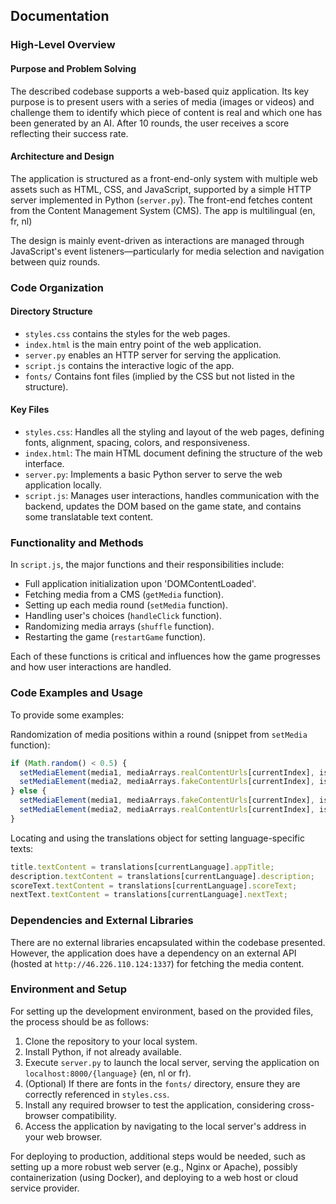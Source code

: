 ## Documentation
### High-Level Overview

#### Purpose and Problem Solving
The described codebase supports a web-based quiz application. Its key purpose is to present users with a series of media (images or videos) and challenge them to identify which piece of content is real and which one has been generated by an AI. After 10 rounds, the user receives a score reflecting their success rate.


#### Architecture and Design
The application is structured as a front-end-only system with multiple web assets such as HTML, CSS, and JavaScript, supported by a simple HTTP server implemented in Python (`server.py`). The front-end fetches content from the Content Management System (CMS). The app is multilingual (en, fr, nl)

The design is mainly event-driven as interactions are managed through JavaScript's event listeners—particularly for media selection and navigation between quiz rounds.

### Code Organization

#### Directory Structure
- `styles.css` contains the styles for the web pages.
- `index.html` is the main entry point of the web application.
- `server.py` enables an HTTP server for serving the application.
- `script.js` contains the interactive logic of the app.
- `fonts/` Contains font files (implied by the CSS but not listed in the structure).

#### Key Files
- `styles.css`: Handles all the styling and layout of the web pages, defining fonts, alignment, spacing, colors, and responsiveness.
- `index.html`: The main HTML document defining the structure of the web interface.
- `server.py`: Implements a basic Python server to serve the web application locally.
- `script.js`: Manages user interactions, handles communication with the backend, updates the DOM based on the game state, and contains some translatable text content.

### Functionality and Methods

In `script.js`, the major functions and their responsibilities include:
- Full application initialization upon 'DOMContentLoaded'.
- Fetching media from a CMS (`getMedia` function).
- Setting up each media round (`setMedia` function).
- Handling user's choices (`handleClick` function).
- Randomizing media arrays (`shuffle` function).
- Restarting the game (`restartGame` function).

Each of these functions is critical and influences how the game progresses and how user interactions are handled.

### Code Examples and Usage

To provide some examples:

Randomization of media positions within a round (snippet from `setMedia` function):
```javascript
if (Math.random() < 0.5) {
  setMediaElement(media1, mediaArrays.realContentUrls[currentIndex], isVideo1, mediaArrays.realContentCaptions[currentIndex], 'true');
  setMediaElement(media2, mediaArrays.fakeContentUrls[currentIndex], isVideo2, mediaArrays.fakeContentCaptions[currentIndex], 'false');
} else {
  setMediaElement(media1, mediaArrays.fakeContentUrls[currentIndex], isVideo2, mediaArrays.fakeContentCaptions[currentIndex], 'false');
  setMediaElement(media2, mediaArrays.realContentUrls[currentIndex], isVideo1, mediaArrays.realContentCaptions[currentIndex], 'true');
}
```

Locating and using the translations object for setting language-specific texts:
```javascript
title.textContent = translations[currentLanguage].appTitle;
description.textContent = translations[currentLanguage].description;
scoreText.textContent = translations[currentLanguage].scoreText;
nextText.textContent = translations[currentLanguage].nextText;
```

### Dependencies and External Libraries

There are no external libraries encapsulated within the codebase presented. However, the application does have a dependency on an external API (hosted at `http://46.226.110.124:1337`) for fetching the media content.

### Environment and Setup

For setting up the development environment, based on the provided files, the process should be as follows:

1. Clone the repository to your local system.
2. Install Python, if not already available.
3. Execute `server.py` to launch the local server, serving the application on `localhost:8000/{language}` (en, nl or fr).
4. (Optional) If there are fonts in the `fonts/` directory, ensure they are correctly referenced in `styles.css`.
5. Install any required browser to test the application, considering cross-browser compatibility.
6. Access the application by navigating to the local server's address in your web browser.

For deploying to production, additional steps would be needed, such as setting up a more robust web server (e.g., Nginx or Apache), possibly containerization (using Docker), and deploying to a web host or cloud service provider.